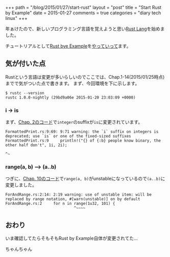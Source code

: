 +++
path = "/blog/2015/01/27/start-rust"
layout = "post"
title = "Start Rust by Example"
date = 2015-01-27
comments = true
categories = "diary tech linux"
+++

年ぁけたので、新しいプログラミング言語を覚えようと思い[Rust Lang](http://www.rust-lang.org)を始めました。

チュートリアルとして[Rust bye Example](http://rustbyexample.com)を[やっていって](https://github.com/katsyoshi/rustbyexamle)ます。

## 気が付いた点

Rustという言語は変更が多いらしいのでここでは、Chap.1-14(2015/01/25時点)までで気がついた点で書きます。 まず、今回環境を下に示します。

```
$ rustc --version
rustc 1.0.0-nightly (29bd9a06e 2015-01-20 23:03:09 +0000)
```

### i -> is

まず、[Chap. 2のコード](https://github.com/katsyoshi/rustbyexample/blob/master/2.FormattedPrint/FormattedPrint.rs#L9)で`integer`のsuffixが`is`に変更されています。

```
FormattedPrint.rs:9:69: 9:71 warning: the `i` suffix on integers is deprecated; use `is` or one of the fixed-sized suffixes
FormattedPrint.rs:9     println!("{} of {:b} people know binary, the other half don't", 1i, 2i);
                                                                                        ^~
```

### range(a, b) –> (a..b)

つぎに、[Chap. 10のコード](https://github.com/katsyoshi/rustbyexample/blob/master/10.ForAndRange/ForAndRange.rs#L2)で`range(a, b)`がunstableになっているので`(a..b)`に変更しました。

```
ForAndRange.rs:2:14: 2:19 warning: use of unstable item: will be replaced by range notation, #[warn(unstable)] on by default
ForAndRange.rs:2     for n in range(1u32, 101) {
                              ^~~~~
```


## おわり

いま確認してたらそもそもRust by Example自体が変更されてた…

ちゃんちゃん
